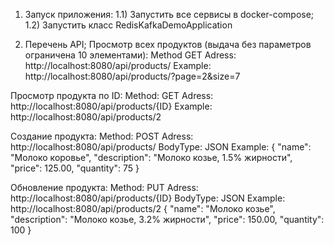 1) Запуск приложения:
    1.1) Запустить все сервисы в docker-compose;
    1.2) Запустить класс RedisKafkaDemoApplication

2) Перечень API;
Просмотр всех продуктов (выдача без параметров ограничена 10 элементами):
    Method GET
    Adress: http://localhost:8080/api/products/
    Example: http://localhost:8080/api/products/?page=2&size=7

Просмотр продукта по ID:
    Method: GET
    Adress: http://localhost:8080/api/products/{ID}
    Example: http://localhost:8080/api/products/2

Создание продукта:
    Method: POST
    Adress: http://localhost:8080/api/products/
    BodyType: JSON
    Example:
{
"name": "Молоко коровье",
"description": "Молоко козье, 1.5% жирности",
"price": 125.00,
"quantity": 75
}

Обновление продукта:
    Method: PUT
    Adress: http://localhost:8080/api/products/{ID}
    BodyType: JSON
    Example: http://localhost:8080/api/products/2
{
"name": "Молоко козье",
"description": "Молоко козье, 3.2% жирности",
"price": 150.00,
"quantity": 100
}